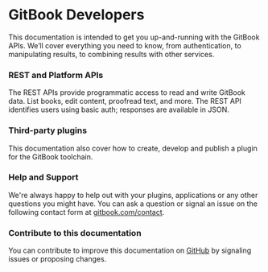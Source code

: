 # GitBook Developers

This documentation is intended to get you up-and-running with the GitBook APIs. We’ll cover everything you need to know, from authentication, to manipulating results, to combining results with other services.

### REST and Platform APIs

The REST APIs provide programmatic access to read and write GitBook data. List books, edit content, proofread text, and more. The REST API identifies users using basic auth; responses are available in JSON.

### Third-party plugins

This documentation also cover how to create, develop and publish a plugin for the GitBook toolchain.

### Help and Support

We're always happy to help out with your plugins, applications or any other questions you might have. You can ask a question or signal an issue on the following contact form at [gitbook.com/contact](https://www.gitbook.com/contact).

### Contribute to this documentation

You can contribute to improve this documentation on [GitHub](https://github.com/GitbookIO/api-guide) by signaling issues or proposing changes.

